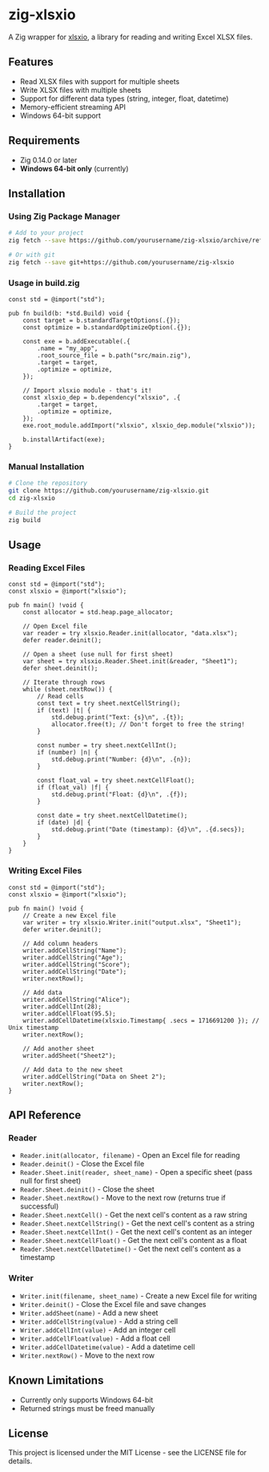 # zig-xlsxio

A Zig wrapper for [xlsxio](https://github.com/brechtsanders/xlsxio), a library for reading and writing Excel XLSX files.

## Features

- Read XLSX files with support for multiple sheets
- Write XLSX files with multiple sheets
- Support for different data types (string, integer, float, datetime)
- Memory-efficient streaming API
- Windows 64-bit support

## Requirements

- Zig 0.14.0 or later
- **Windows 64-bit only** (currently)

## Installation

### Using Zig Package Manager

```bash
# Add to your project
zig fetch --save https://github.com/yourusername/zig-xlsxio/archive/refs/tags/v0.1.0.tar.gz

# Or with git
zig fetch --save git+https://github.com/yourusername/zig-xlsxio
```

### Usage in build.zig

```zig
const std = @import("std");

pub fn build(b: *std.Build) void {
    const target = b.standardTargetOptions(.{});
    const optimize = b.standardOptimizeOption(.{});

    const exe = b.addExecutable(.{
        .name = "my_app",
        .root_source_file = b.path("src/main.zig"),
        .target = target,
        .optimize = optimize,
    });

    // Import xlsxio module - that's it!
    const xlsxio_dep = b.dependency("xlsxio", .{
        .target = target,
        .optimize = optimize,
    });
    exe.root_module.addImport("xlsxio", xlsxio_dep.module("xlsxio"));

    b.installArtifact(exe);
}
```

### Manual Installation

```bash
# Clone the repository
git clone https://github.com/yourusername/zig-xlsxio.git
cd zig-xlsxio

# Build the project
zig build
```

## Usage

### Reading Excel Files

```zig
const std = @import("std");
const xlsxio = @import("xlsxio");

pub fn main() !void {
    const allocator = std.heap.page_allocator;
    
    // Open Excel file
    var reader = try xlsxio.Reader.init(allocator, "data.xlsx");
    defer reader.deinit();
    
    // Open a sheet (use null for first sheet)
    var sheet = try xlsxio.Reader.Sheet.init(&reader, "Sheet1");
    defer sheet.deinit();
    
    // Iterate through rows
    while (sheet.nextRow()) {
        // Read cells
        const text = try sheet.nextCellString();
        if (text) |t| {
            std.debug.print("Text: {s}\n", .{t});
            allocator.free(t); // Don't forget to free the string!
        }
        
        const number = try sheet.nextCellInt();
        if (number) |n| {
            std.debug.print("Number: {d}\n", .{n});
        }
        
        const float_val = try sheet.nextCellFloat();
        if (float_val) |f| {
            std.debug.print("Float: {d}\n", .{f});
        }
        
        const date = try sheet.nextCellDatetime();
        if (date) |d| {
            std.debug.print("Date (timestamp): {d}\n", .{d.secs});
        }
    }
}
```

### Writing Excel Files

```zig
const std = @import("std");
const xlsxio = @import("xlsxio");

pub fn main() !void {
    // Create a new Excel file
    var writer = try xlsxio.Writer.init("output.xlsx", "Sheet1");
    defer writer.deinit();
    
    // Add column headers
    writer.addCellString("Name");
    writer.addCellString("Age");
    writer.addCellString("Score");
    writer.addCellString("Date");
    writer.nextRow();
    
    // Add data
    writer.addCellString("Alice");
    writer.addCellInt(28);
    writer.addCellFloat(95.5);
    writer.addCellDatetime(xlsxio.Timestamp{ .secs = 1716691200 }); // Unix timestamp
    writer.nextRow();
    
    // Add another sheet
    writer.addSheet("Sheet2");
    
    // Add data to the new sheet
    writer.addCellString("Data on Sheet 2");
    writer.nextRow();
}
```

## API Reference

### Reader

- `Reader.init(allocator, filename)` - Open an Excel file for reading
- `Reader.deinit()` - Close the Excel file
- `Reader.Sheet.init(reader, sheet_name)` - Open a specific sheet (pass null for first sheet)
- `Reader.Sheet.deinit()` - Close the sheet
- `Reader.Sheet.nextRow()` - Move to the next row (returns true if successful)
- `Reader.Sheet.nextCell()` - Get the next cell's content as a raw string
- `Reader.Sheet.nextCellString()` - Get the next cell's content as a string
- `Reader.Sheet.nextCellInt()` - Get the next cell's content as an integer
- `Reader.Sheet.nextCellFloat()` - Get the next cell's content as a float
- `Reader.Sheet.nextCellDatetime()` - Get the next cell's content as a timestamp

### Writer

- `Writer.init(filename, sheet_name)` - Create a new Excel file for writing
- `Writer.deinit()` - Close the Excel file and save changes
- `Writer.addSheet(name)` - Add a new sheet
- `Writer.addCellString(value)` - Add a string cell
- `Writer.addCellInt(value)` - Add an integer cell
- `Writer.addCellFloat(value)` - Add a float cell
- `Writer.addCellDatetime(value)` - Add a datetime cell
- `Writer.nextRow()` - Move to the next row

## Known Limitations

- Currently only supports Windows 64-bit
- Returned strings must be freed manually

## License

This project is licensed under the MIT License - see the LICENSE file for details. 

